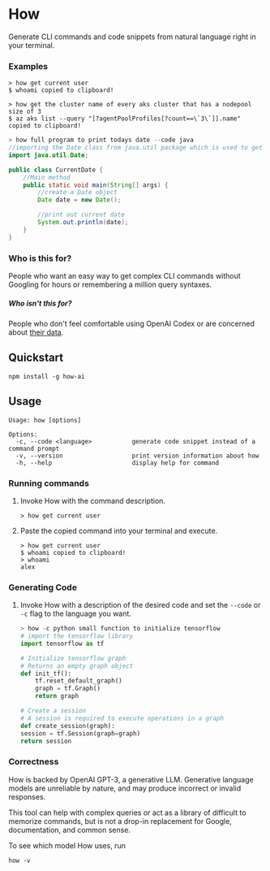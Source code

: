 # How

Generate CLI commands and code snippets from natural language right in your terminal.

### Examples

```shell
> how get current user
$ whoami copied to clipboard!
```

```shell
> how get the cluster name of every aks cluster that has a nodepool size of 3
$ az aks list --query "[?agentPoolProfiles[?count==\`3\`]].name" copied to clipboard!
```

```java
> how full program to print todays date --code java
//importing the Date class from java.util package which is used to get the current date
import java.util.Date;

public class CurrentDate {
    //Main method
    public static void main(String[] args) {
        //create a Date object
        Date date = new Date();

        //print out current date
        System.out.println(date);
    }
}
```

### Who is this for?

People who want an easy way to get complex CLI commands without Googling for hours or remembering
a million query syntaxes.

##### Who isn't this for?

People who don't feel comfortable using OpenAI Codex or are concerned about
[their data](https://openai.com/policies/api-data-usage-policies).

## Quickstart

```shell
npm install -g how-ai
```

## Usage

```shell
Usage: how [options]

Options:
  -c, --code <language>           generate code snippet instead of a command prompt
  -v, --version                   print version information about how
  -h, --help                      display help for command
```

### Running commands

1. Invoke How with the command description.

    ```shell
    > how get current user
    ```

1. Paste the copied command into your terminal and execute.

    ```shell
    > how get current user
    $ whoami copied to clipboard!
    > whoami
    alex
    ```

### Generating Code

1. Invoke How with a description of the desired code and set the `--code` or `-c` flag
to the language you want.

    ```python
    > how -c python small function to initialize tensorflow
    # import the tensorflow library
    import tensorflow as tf

    # Initialize tensorflow graph
    # Returns an empty graph object
    def init_tf():
        tf.reset_default_graph()
        graph = tf.Graph()
        return graph

    # Create a session
    # A session is required to execute operations in a graph
    def create_session(graph):
    session = tf.Session(graph=graph)
    return session
    ```

### Correctness

How is backed by OpenAI GPT-3, a generative LLM. Generative language models are unreliable by nature,
and may produce incorrect or invalid responses.

This tool can help with complex queries or act as a library
of difficult to memorize commands, but is not a drop-in replacement for Google, documentation, and common sense.

To see which model How uses, run

```shell
how -v
```
